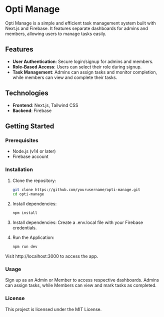 # Opti Manage

Opti Manage is a simple and efficient task management system built with Next.js and Firebase. It features separate dashboards for admins and members, allowing users to manage tasks easily.

## Features

- **User Authentication**: Secure login/signup for admins and members.
- **Role-Based Access**: Users can select their role during signup.
- **Task Management**: Admins can assign tasks and monitor completion, while members can view and complete their tasks.

## Technologies

- **Frontend**: Next.js, Tailwind CSS
- **Backend**: Firebase

## Getting Started

### Prerequisites

- Node.js (v14 or later)
- Firebase account

### Installation

1. Clone the repository:
   ```bash
   git clone https://github.com/yourusername/opti-manage.git
   cd opti-manage

2. Install dependencies:
    ```bash 
    npm install


3. Install dependencies:
    Create a .env.local file with your Firebase credentials.


4. Run the Application:
    ```bash
    npm run dev

Visit http://localhost:3000 to access the app.  

### Usage
Sign up as an Admin or Member to access respective dashboards.
Admins can assign tasks, while Members can view and mark tasks as completed.

### License
This project is licensed under the MIT License.


